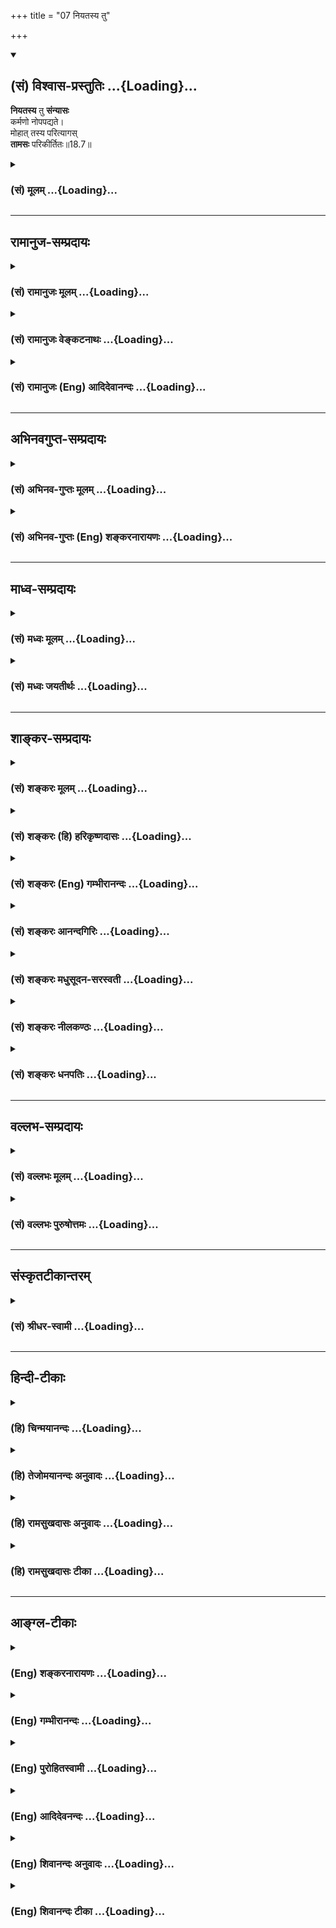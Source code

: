 +++
title = "07 नियतस्य तु"

+++
<div class="js_include" newlevelforh1="2" title="(सं) विश्वास-प्रस्तुतिः" unfilled url="/purANam_vaiShNavam/mahAbhAratam/06-bhIShma-parva/03-bhagavad-gItA-parva/saMskRtam/vishvAsa-prastutiH/18_moxa-saMnyAsa-yogaH/07_niyatasya_tu.md">
<details open><summary><h2>(सं) विश्वास-प्रस्तुतिः ...{Loading}...</h2></summary>

**नियतस्य** तु **संन्यासः**  
कर्मणो नोपपद्यते।  
मोहात् तस्य परित्यागस्  
**तामसः** परिकीर्तितः॥18.7॥
</details>
</div>
<div class="js_include collapsed" newlevelforh1="3" title="(सं) मूलम्" unfilled url="/purANam_vaiShNavam/mahAbhAratam/06-bhIShma-parva/03-bhagavad-gItA-parva/saMskRtam/mUlam/18_moxa-saMnyAsa-yogaH/07_niyatasya_tu.md">
<details><summary><h3>(सं) मूलम् ...{Loading}...</h3></summary>

नियतस्य तु संन्यासः कर्मणो नोपपद्यते।  
मोहात्तस्य परित्यागस्तामसः परिकीर्तितः।।18.7।।
</details>
</div>


_________________
## रामानुज-सम्प्रदायः
<div class="js_include collapsed" newlevelforh1="3" title="(सं) रामानुजः मूलम्" unfilled url="/purANam_vaiShNavam/mahAbhAratam/06-bhIShma-parva/03-bhagavad-gItA-parva/saMskRtam/rAmAnujaH/mUlam/18_moxa-saMnyAsa-yogaH/07_niyatasya_tu.md">
<details><summary><h3>(सं) रामानुजः मूलम् ...{Loading}...</h3></summary>

।।18.7।।**नियतस्य** नित्यनैमित्तिकस्य महायज्ञादेः **कर्मणः संन्यासः**
त्यागो न **उपपद्यते।**शरीरयात्रापि च ते न प्रसिद्ध्येदकर्मणः।। (गीता
3।8) इति शरीरयात्राया एव असिद्धेः। शरीरयात्रा हि यज्ञशिष्टाशनेन
निर्वर्त्यमाना सम्यग् ज्ञानाय प्रभवति। अन्यथाभुञ्जते ते त्वघं पापाः
(गीता 3।13) इति अयज्ञशिष्टाघरूपाशनाप्यायनं मनसो विपरीतज्ञानाय भवति।  
  
अन्नमयं हि सोम्य मनः (छा॰ उ॰ 6।5।4) इति अन्नेन हि मन आप्यायते। आहारशुद्धौ
सत्त्वशुद्धिः सत्त्वशुद्धौ ध्रुवा स्मृतिः। स्मृतिलम्भे सर्वग्रन्थीनां
विप्रमोक्षः (छ॰ उ॰ 7।26।2) इति ब्रह्मसाक्षात्काररूपं ज्ञानम्
आहारशुद्ध्यायत्तमिति श्रूयते। तस्मात् महायज्ञादिनित्यनैमित्तिकं कर्म
आप्रयाणात् ब्रह्मज्ञानाय एव उपादेयम् इति तस्य त्यागो न उपपद्यते।  
  
एवं ज्ञानोत्पादिनः कर्मणो बन्धकत्व**मोहात् परित्यागः तामसः
परिकीर्तितः।** तमोमूलः त्यागः तामसः; तमःकार्याज्ञानमूलत्वेन त्यागस्थ
तमोमूलत्वम्। तमो हि अज्ञानस्य मूलम्प्रमादमोहौ तमसो भवतोऽज्ञानमेव च।।
(गीता 14।17) इति अत्र उक्तम्। अज्ञानं तु ज्ञानविरोधिविपरीतज्ञानम्। तथा च
वक्ष्यते -- अधर्मं धर्ममिति या मन्यते तमसावृता। सर्वार्थान्विपरीतांश्च
बुद्धिः सा पार्थ तामसी।। (गीता 18।32) इति। अतो नित्यनैमित्तिकादेः कर्मणः
त्यागो विपरीतज्ञानमूल एव इत्यर्थः।

</details>
</div>
<div class="js_include collapsed" newlevelforh1="3" title="(सं) रामानुजः वेङ्कटनाथः" unfilled url="/purANam_vaiShNavam/mahAbhAratam/06-bhIShma-parva/03-bhagavad-gItA-parva/saMskRtam/rAmAnujaH/venkaTanAthaH/18_moxa-saMnyAsa-yogaH/07_niyatasya_tu.md">
<details><summary><h3>(सं) रामानुजः वेङ्कटनाथः ...{Loading}...</h3></summary>

  
  
।।18.7।। अथनियतस्य इत्यादिना मतान्तराणामधमत्वं स्वमतस्योत्तमत्वं च
प्रपञ्च्यते। वर्णाश्रमप्रयुक्ततया दुस्त्यजत्वं नियतशब्देनाभिप्रेतमित्याह
-- नित्यनैमित्तिकस्येति। तुशब्दसहितः सन्न्यासशब्दोऽत्रत्याज्यं दोषवत्
\[18।3\] इत्यत्र स्वरूपत्यागानुवादी; स एव हिमोहात्तस्य परित्यागः
इत्युत्तरार्धेन निन्द्यत इत्यभिप्रायेणसन्न्यासस्त्याग इत्युक्तः।
पावनत्वेनावश्यकर्तव्यत्वे शिष्टे पुनस्त्यागो नोपपद्यत इति शासनं
प्राक्प्रपञ्चितदृष्टादृष्टानुपपत्तिस्मारणपरमित्यभिप्रायेणानुपपत्तिं
विवृणोति -- शरीरयात्रापीति। केवलाशनादिनाऽपि लौकिकदेहयात्रा
सिद्ध्येदित्यत्राऽऽह -- शरीरयात्रा हीति। पञ्चभूतात्मकैर्भोगैः
पञ्चभूतात्मकं वपुः। आप्यायते इति स्मरणात्कथमाहारेण मनस
आप्यायनमित्यत्राऽऽहअन्नमयं हीति।
सात्त्विकाहङ्कारकार्यस्यान्नविकारत्वासम्भवादाप्यायनोक्तिः। स्मृतिलम्भे
सर्वग्रन्थीनां विप्रमोक्षः \[छां.उ.7।26।2\] इत्येतत् भिद्यते
हृदयग्रन्थिः \[मुं.उ.2।2।8\] इत्यादिकया समानार्थया श्रुत्या दर्शनशब्देन
विशेष्येत इत्यभिप्रायेणब्रह्मसाक्षात्काररूपमित्युक्तम्।
विशदतमत्वात्साक्षात्कारोक्तिरिह भाव्या। सकृदनुष्ठितस्य
विद्योपकारित्वशङ्कां परिहरन्निगमयति -- तस्मादिति। नोपपद्यते इत्यस्य
कारणाभावे कथं कार्यं स्यात् इति भावः।
उक्तप्रकारेणापरित्याज्यत्वनियमवत्त्वं तस्येत्यनूद्यत इत्यभिप्रायेणाऽऽह
-- एवं ज्ञानोत्पादिन इति। त्याज्यं दोषवत् \[18।3\] इत्यनूदितस्य
मतस्यैतद्दूषणमित्यभिप्रायेणाऽऽह -- बन्धकत्वमोहादिति।  
  
तत्र भवः \[अष्टा.4।3।53\] इत्यण्प्रत्ययेन तामसशब्दं निर्वक्ति -- तमोमूल
इति। सम्बन्धमात्रेऽपि तद्धितार्थे फलितविशेषोऽयम्। तामसबुद्धिमूलत्वेन
सद्वारकं तमोमूलत्वं विवृणोतितमःकार्येति। नन्वत्र
समभिव्याहृतमोहमूलत्वेनैव तमोमूलत्वे दर्शयितव्ये
तमःकार्याज्ञानमूलत्वोक्तिः किमर्था तदर्थैव नह्युक्तस्यैव
पुनश्शब्दान्तरव्यञ्जने प्रयोजनम्; अधिकबोधनं तु युक्तं; अविरुद्धं चेति।
ननुप्रमादमोहौ तमसो भवतोऽज्ञानमेव च \[14।17\] इति श्लोके मोहशब्देन
विपरीतज्ञानस्य पृथगुक्तत्वादज्ञानशब्देन ज्ञानाभाव उच्यत इति व्याख्यातम्
इह पुनःअज्ञानं तु ज्ञानविरोधि विपरीतज्ञानम् इति कथमुच्यते इत्थं --
ज्ञानाभावस्यापि वृत्तिहेतुत्वं विपरीतज्ञानद्वारेति प्रदर्शनार्थं
श्लोकस्थमोहशब्दस्य प्रयोजनान्तरविवक्षया वा श्लोकस्थस्याज्ञानशब्दस्य
मोहविषयत्वज्ञापनार्थं वेति। तामसबुद्धेः कर्मत्यागहेतुतां वक्ष्यमाणेन
व्यनक्ति -- तथा चेति। तत्त्वविदो न परित्यजन्तीत्यभिप्रायेण
तामसनिर्देशफलितं निगमयति -- अत इतिनित्यनैमित्तिकादेः इत्यादिशब्देन
फलाभिसन्धिरहितकाम्यानामपि वक्ष्यमाणानां
ग्रहणम्। विपरीतज्ञानेत्यनेनायथाज्ञानमूलाद्राजसत्यागाद्विशेषप्रदर्शनम्। अयथावत्
\[18।31\] इति हि राजसबुद्धिर्वक्ष्यते।  
  

</details>
</div>
<div class="js_include collapsed" newlevelforh1="3" title="(सं) रामानुजः (Eng) आदिदेवानन्दः" unfilled url="/purANam_vaiShNavam/mahAbhAratam/06-bhIShma-parva/03-bhagavad-gItA-parva/saMskRtam/rAmAnujaH/english/AdidevAnandaH/18_moxa-saMnyAsa-yogaH/07_niyatasya_tu.md">
<details><summary><h3>(सं) रामानुजः (Eng) आदिदेवानन्दः ...{Loading}...</h3></summary>

18.7 Obligatory acts consist of daily, and occasional ceremonies like the five great sacrifices; their abandonment is not proper, for without actions even the sustenance of the body would be impossible, as already stated: 'From no-work, not even the body can be sustained' (3.8). The sustenance of the body by eating the sacrificial remnants produces perfect knowledge. Otherwise, as declared in the statement, 'But the sinful ones eat sin' (3.13). The satisfaction that comes by eating food which is not the remnant of sacrifice and which is therefore of the form of sin, is productive of erroneous knowledge in the mind. For, as declared in the Sruti, 'The mind consists of food' (Cha. U., 6.5.4), the mind is sustained by food. Also, there is the Sruti text, 'When the food is pure, the mind becomes pure; when the mind is pure, remembrance becomes firmly fixed; and when remembrance is acired, there is release from all knots of the heart' (Ibid., 7.26.2). It is therefore proved by the Sruti that knowledge of the form of direct perception of Brahman, is dependent on the purity of food. Hence the great sacrifices and such other obligatory and occasional rites are worthy of adoption till one's death, as they help in the knowledge of the Brahman. The renunciation of these is therefore not proper. Thus, the relinishment of these acts
which produce knowledge through the delusion that they bind the self, is
rooted in Tamas. Tamasika renunciation has its roots in Tamas. Since
such renunciation has its roots in ignorance which is the effect of
Tamas, such renunciation is said to have its roots in Tamas. For Tamas
is the root of ignorance as has been stated: 'From Tamas arise
negligence and delusion, and also, ignorance' (14.17). Ignorance is
erroneous knowledge which is antagonistic to right knowledge. So, it
will be taught, 'That reason which, enveloped in Tamas, regards wrong as
right, and which reverses every value, O Arjuna, is Tamasika' (18.32).
It is for this reason that the renunciation of obligatory and occasional
actions are said to have their roots in erroneous knowledge.

</details>
</div>


_________________
## अभिनवगुप्त-सम्प्रदायः
<div class="js_include collapsed" newlevelforh1="3" title="(सं) अभिनव-गुप्तः मूलम्" unfilled url="/purANam_vaiShNavam/mahAbhAratam/06-bhIShma-parva/03-bhagavad-gItA-parva/saMskRtam/abhinava-guptaH/mUlam/18_moxa-saMnyAsa-yogaH/07_niyatasya_tu.md">
<details><summary><h3>(सं) अभिनव-गुप्तः मूलम् ...{Loading}...</h3></summary>

।।18.4 -- 18.11।। तदत्रैव विशेषनिर्णयाय मतान्युपन्यस्यति -- त्याज्यमिति।
दोषवत् हिंसादिमत्त्वात् +++(S हिंसादित्त्वात ;N हिंसादिसत्त्वात् )+++
पापयुक्तम्। तत् कर्म,+++(S;;N substitutes फलं for कर्म )+++ त्याज्यम्; न
सर्वं शुभफलम् इति केचित् त्यागे विशेषं मन्यन्ते साङ्ख्यगृह्या इव। अन्ये
तु मीमांसककञ्चुकानुप्रविष्टाः +++(K मीमांसाकंचुक -- )+++ -- क्रत्वर्थोऽहि
शास्त्रादवगम्यते +++(S. IV; i; 2 )+++ इति। तथातस्माद्या वैदिकी हिंसा -- +++(SV.
I; i; 2; verse 23 )+++इत्यादिनयेन इतिकर्तव्यतांशभागिनी हिंसा +++(S;;N omit
हिंसा )+++ हिंसैव न भवति। न हिंस्यात् इति सामान्यशास्त्रस्य तत्र बाधनात्
श्येनाद्येव तु ( श्येन द्येव न तु ) हिंसा। फलांशे भावनायाश्च
प्रत्ययोऽनुविधायकः +++(SV; I; i; 2; verse 222 )+++ इति। अ \[ तोऽ \] न्यान्
हिंसादियोगिनोऽपि न त्यजेत्। शास्त्रैकशरणकार्याकार्यविभागाः पण्डिता इति
मन्यन्ते।।3।। निश्चयमित्यादि अभिधीयते इत्यन्तम्। तत्र त्वयं निश्चयः --
प्राग्लक्षितगुणस्वरूपवैचित्र्यात् त्यागस्यैव सत्त्वरजस्तमोमय्या
चित्तवृत्त्या क्रियमाणस्य तद्विशिष्टस्वभावावभासित \[ त्वात् \]
वस्तुस्थित्या त्यागो नाम परब्रह्मविदां +++(; N परमब्रह्म -- )+++
सिद्ध्यसिद्ध्यादिषु समतया रागद्वेषपरिहारेण फलप्रेप्साविरहेण (
फलप्रेक्षा) कर्मणां निर्वर्त्तनम्। अत एव आह -- राजसं तामसं च त्यागं
कृत्वा न कश्चित् ( न किंचित् ) \[ त्याग \] फलसंबन्धः; इति। सात्त्विकस्य
तु त्यागात् ( त्यागस्य )। शास्त्रार्थपालनात्मकं फलम्।
त्यक्तगुणग्रामग्रहस्य पुनर्मुनेः सत्यतः त्यागवाचो युक्तिरुपपत्तिमती।

</details>
</div>
<div class="js_include collapsed" newlevelforh1="3" title="(सं) अभिनव-गुप्तः (Eng) शङ्करनारायणः" unfilled url="/purANam_vaiShNavam/mahAbhAratam/06-bhIShma-parva/03-bhagavad-gItA-parva/saMskRtam/abhinava-guptaH/english/shankaranArAyaNaH/18_moxa-saMnyAsa-yogaH/07_niyatasya_tu.md">
<details><summary><h3>(सं) अभिनव-गुप्तः (Eng) शङ्करनारायणः ...{Loading}...</h3></summary>

18.7 See Comment under 18.11

</details>
</div>


_________________
## माध्व-सम्प्रदायः
<div class="js_include collapsed" newlevelforh1="3" title="(सं) मध्वः मूलम्" unfilled url="/purANam_vaiShNavam/mahAbhAratam/06-bhIShma-parva/03-bhagavad-gItA-parva/saMskRtam/madhvaH/mUlam/18_moxa-saMnyAsa-yogaH/07_niyatasya_tu.md">
<details><summary><h3>(सं) मध्वः मूलम् ...{Loading}...</h3></summary>

।।18.7।। Sri Madhvacharya did not comment on this sloka.,

</details>
</div>
<div class="js_include collapsed" newlevelforh1="3" title="(सं) मध्वः जयतीर्थः" unfilled url="/purANam_vaiShNavam/mahAbhAratam/06-bhIShma-parva/03-bhagavad-gItA-parva/saMskRtam/madhvaH/jayatIrthaH/18_moxa-saMnyAsa-yogaH/07_niyatasya_tu.md">
<details><summary><h3>(सं) मध्वः जयतीर्थः ...{Loading}...</h3></summary>

।।18.7।। Sri Jayatirtha did not comment on this sloka.  
  

</details>
</div>


_________________
## शाङ्कर-सम्प्रदायः
<div class="js_include collapsed" newlevelforh1="3" title="(सं) शङ्करः मूलम्" unfilled url="/purANam_vaiShNavam/mahAbhAratam/06-bhIShma-parva/03-bhagavad-gItA-parva/saMskRtam/shankaraH/mUlam/18_moxa-saMnyAsa-yogaH/07_niyatasya_tu.md">
<details><summary><h3>(सं) शङ्करः मूलम् ...{Loading}...</h3></summary>

।।18.7।। --,**नियतस्य तु** नित्यस्य **संन्यासः** परित्यागः **कर्मणः न
उपपद्यते;** अज्ञस्य पावनत्वस्य इष्टत्वात्। **मोहात्** अज्ञानात् **तस्य**
नियतस्य **परित्यागः** -- नियतं च अवश्यं कर्तव्यम्; त्यज्यते च; इति
विप्रतिषिद्धम् अतः मोहनिमित्तः परित्यागः **तामसः परिकीर्तितः मोह**श्च
तमः इति।।

</details>
</div>
<div class="js_include collapsed" newlevelforh1="3" title="(सं) शङ्करः (हि) हरिकृष्णदासः" unfilled url="/purANam_vaiShNavam/mahAbhAratam/06-bhIShma-parva/03-bhagavad-gItA-parva/saMskRtam/shankaraH/hindI/harikRShNadAsaH/18_moxa-saMnyAsa-yogaH/07_niyatasya_tu.md">
<details><summary><h3>(सं) शङ्करः (हि) हरिकृष्णदासः ...{Loading}...</h3></summary>

।।18.7।। अतः आत्मज्ञानरहित कर्माधिकारी मुमुक्षुके लिये --, विहित --
नित्यकर्मोंका संन्यास यानी परित्याग करना नहीं बन सकता; क्योंकि अज्ञानीके
लिये नित्यकर्म शुद्धिके हेतु माने गये हैं। अतः मोहसे अज्ञानपूर्वक ( किया
हुआ ) उन नित्यकर्मोंका परित्याग ( तामस कहा गया है )। नियत अवश्य
कर्तव्यको कहते हैं; फिर उसका त्याग किया जाना अत्यन्त विरुद्ध है; अतः यह
मोहनिमित्तक त्याग तामस कहा गया है। मोह ही तम है; यह प्रसिद्ध है।

</details>
</div>
<div class="js_include collapsed" newlevelforh1="3" title="(सं) शङ्करः (Eng) गम्भीरानन्दः" unfilled url="/purANam_vaiShNavam/mahAbhAratam/06-bhIShma-parva/03-bhagavad-gItA-parva/saMskRtam/shankaraH/english/gambhIrAnandaH/18_moxa-saMnyAsa-yogaH/07_niyatasya_tu.md">
<details><summary><h3>(सं) शङ्करः (Eng) गम्भीरानन्दः ...{Loading}...</h3></summary>

18.7 Therefore, sannyasah, the abandoning; niyatasya tu karmanah, of the
daily obligatory acts, by the seeker of Liberation who is as yet
unenlightened and is fit for rites and duites; na apapadyate, is not
justifiable, because what is desired is the purification of
unenlightened persons. Parityagah, giving up; tasya, of that, of the
daily obligatory duty; mohat, through delusion, through ignorance;
parikirtitah, is declared; to be tamasah, based on tamas. Niyata is that
duty which must be performed. That an act is niyata (obligatory) and it
is relinished is contradictory. Therefore the giving up of that through
delusion is declared to be based on tamas, for delusion is tamas.
Besides,

</details>
</div>
<div class="js_include collapsed" newlevelforh1="3" title="(सं) शङ्करः आनन्दगिरिः" unfilled url="/purANam_vaiShNavam/mahAbhAratam/06-bhIShma-parva/03-bhagavad-gItA-parva/saMskRtam/shankaraH/AnandagiriH/18_moxa-saMnyAsa-yogaH/07_niyatasya_tu.md">
<details><summary><h3>(सं) शङ्करः आनन्दगिरिः ...{Loading}...</h3></summary>

।।18.7।। नित्यकर्मणामवश्यकर्तव्यत्वमुक्तमुपजीव्यापेक्षितं
पूरयन्ननन्तरश्लोकमवतारयति -- **तस्मादिति।** ननु कश्चिन्नियतमपि कर्म
त्यजन्नुपलभ्यते तत्राह -- **मोहादिति।** अज्ञानं पावनत्वापरिज्ञानम्।
अज्ञस्य नित्यकर्मत्यागो मोहादित्येतदुपपादयति -- **नियतं चेति।**
नित्यकर्मत्यागस्य मोहकृतत्वे कुतस्तामसत्वमित्याशङ्क्याह --
**मोहश्चेति।**

</details>
</div>
<div class="js_include collapsed" newlevelforh1="3" title="(सं) शङ्करः मधुसूदन-सरस्वती" unfilled url="/purANam_vaiShNavam/mahAbhAratam/06-bhIShma-parva/03-bhagavad-gItA-parva/saMskRtam/shankaraH/madhusUdana-sarasvatI/18_moxa-saMnyAsa-yogaH/07_niyatasya_tu.md">
<details><summary><h3>(सं) शङ्करः मधुसूदन-सरस्वती ...{Loading}...</h3></summary>

।।18.7।। तदेवंयज्ञदानतपःकर्म न त्याज्यमिति चापरे इति स्वपक्षः स्थापितः।
इदानींत्याज्यं दोषवदित्येके,कर्म प्राहुर्मनीषिणः इति परपक्षस्य
पूर्वोक्तत्यागत्रैविध्यव्याख्यानेन निराकरणमारभते -- नियतस्य त्विति।
काम्यस्य कर्मणोऽन्तःकरणशुद्धिहेतुत्वाभावेन बन्धहेतुत्वेन च
दोषत्वाद्बन्धनिवृत्तिहेतुबोधार्थिना क्रियमाणस्त्याग उपपद्यत एव। नियतस्य
तु नित्यस्य कर्मणः शुद्धिहेतुत्वेनादोषस्य संन्यासस्त्यागो
मुमुक्षुणान्तःकरणशुद्ध्यर्थिना नोपपद्यते शास्त्रयुक्तिभ्यां
तस्यान्तःकरणशुद्ध्यर्थमवश्यानुष्ठेयत्वात्। तथाचोक्तं
प्राक्आरुरुक्षोर्मुनेर्योगं कर्मकारणमुच्यते इति। ननु दोषवत्त्वं
काम्यस्येव नित्यस्यापि
दर्शपूर्णमासज्योतिष्टोमादेर्व्रीहिपश्वादिहिंसामिश्रितत्वेन
साङ्ख्यैरभिहितम्। नचव्रीहीनवहन्तिअग्नीषोमीयं पशुमालभेत
इत्यादिविशेषविधिगोचरत्वात् क्रत्वङ्गहिंसायाःन हिंस्यात्सर्वाभूतानि इति
सामान्यनिषेधस्य तदितरपरत्वमिति सांप्रतम्। भिन्नविषयत्वेन
विधिनिषेधयोरबाधेनैव समावेशसंभवात्। निषेधेन हि
पुरुषस्यानर्थहेतुर्हिंसेत्यभिहितं न त्वक्रत्वर्था सेति विधिना क्रत्वर्था
सेत्यभिहितं न त्वनर्थहेतुर्नेति। तथाच
क्रतूपकारकत्वपुरुषानर्थहेतुत्वयोरेकत्र संभवात् क्रत्वर्थापि हिंसा
निषिद्धैवेति हिंसायुक्तं दर्शपूर्णमासज्योतिष्टोमादि सर्वं दुष्टमेव।
विहितस्यापि निषिद्धत्वं निषिद्धस्यापि च विहितत्वं श्येनादिवदुपपन्नमेव।
तथाहिश्येनेनाभिचरन्यजेत इत्याद्यभिचारविधिना विहितोऽपि श्येनादिःन
हिंस्यात्सर्वाभूतानि इति निषेधविषयत्वादनर्थहेतुरेव; तद्दोषसहिष्णोरेव च
रागद्वेषादिवशीकृतस्य तत्राधिकारः; एवं ज्योतिष्टोमादावपि। तथाचोक्तं
महाभारतेजपस्तु सर्वधर्मेभ्यः परमो धर्म उच्यते। अहिंसया हि भूतानां
जपयज्ञः प्रवर्तते इति। मनुनापिजप्येनैव तु संसिध्येद्ब्राह्मणो नात्र
संशयः। कुर्यादन्यन्न वा कुर्यान्मैत्रो ब्राह्मण उच्यते इति वदता
मैत्रीमहिंसां प्रशसंता हिंसाया दुष्टत्वमेव प्रतिपादितम्।
अन्तःकरणशुद्धिश्चेदृशेन गायत्रीजपादिना सुतरामुपपत्स्यत इति
हिंसादिदोषदुष्टं ज्योतिष्टोमादि नित्यं कर्म दोषासहिष्णुना श्येनादिकमिव
कर्माधिकारिणापि त्याज्यमिति प्राप्ते ब्रूमः। न क्रत्वर्था
हिंसाऽनर्थहेतुः विधिस्पृष्टे निषेधानवकाशात्। तथाहि विधिना
बलवदिच्छाविषयसाधनताबोधरूपां प्रवर्तनां कुर्वताऽनर्थसाधने तदनुपपत्तेः
स्वविषयस्य प्रवर्तनागोचरस्यानर्थसाधनत्वाभावोऽप्यर्थादाक्षिप्यते तेन
विधिविषयस्य नानर्थहेतुत्वं युज्यते। नहि क्रत्वर्थत्वं साक्षाद्विध्यर्थो
येन विरोधो न स्यात् किंतु प्रवर्तनेनैव। प्रवर्तनाकर्मभूता तु
पुरुषप्रवृत्तिः पुरुषार्थमेव विषयीकुर्वती क्वचित्क्रतुमपि
पुरुषार्थसाधनत्वेन पुरुषार्थभावमापन्नं विषयीकरोतीत्यन्यत्।
पुरुषप्रवृत्तिश्च बलवदिच्छोपधानदशायां जायमाना न
भाव्यस्यार्थहेतुतामाक्षिपति न वाऽनर्थहेतुतां प्रतिक्षिपति; किंतु
यथाप्राप्तमेवावलम्बते। बलवदिच्छाविषये स्वत एव प्रवृत्तेः स्वर्गादौ
विध्यनपेक्षणात्। अतएव विहितश्येनफलस्यापि
शत्रुवधरूपस्याभिचारस्यानर्थहेतुत्वमुपपद्यत एव; फलस्य
विधिजन्यप्रवृत्तिविषयत्वाभावात्। विधिजन्यप्रवृत्तिविषयं तु धात्वर्थं
करणं प्रवर्तनावलम्बते सा चानर्थहेतुं न विषयीकरोतीति विशेषविधिबाधितं
सामान्यनिषेधवाक्यं रागद्वेषादिमूलाक्रत्वर्थलौकिकहिंसाविषयं; तेन
श्येनाग्नीषोमीययोर्वैषम्यादुपपन्नमदुष्टत्वं;
ज्योतिष्टोमादेर्विधिस्पृष्टस्यापि निषेधविषयत्वे
षोडशिरग्रहणस्याप्यनर्थहेतुत्वापत्तिः; नातिरात्रे षोडशिनं गृह्णातीति
निषेधात्। तस्मान्न किंचिदेतदिति भाट्टदर्शनम्। प्राभाकरं तु दर्शनं
फलसाधने रागत एव प्रवृत्तिसिद्धेर्न नियोगस्य प्रवर्तकत्वं; तेन श्येनस्य
रागजन्यप्रवृत्तिविषयत्वेन विधेरौदासीन्यान्न तस्यानर्थहेतुत्वं विधिना
प्रतिक्षिप्यते। अग्नीषोमीयहिंसायां तु क्रत्वङ्गभूतायां फलसाधनत्वाभावे
रागाभावाद्विधिरेव प्रवर्तकः। स च स्वविषयस्यानर्थहेतुतां प्रतिक्षिपतीति
प्रधानभूता हिंसानर्थं जनयति न क्रत्वर्थेति न हिंसामिश्रत्वेन
ज्योतिष्टोमादेर्दुष्टत्वमिति सममेव। एतावन्मात्रे तु
विशेषःचोदनालक्षणोऽर्थो धर्मः इत्यत्रार्थपदव्यावर्त्यत्वेनाधर्मत्वं
श्येनादेः प्राभाकरमते। भाट्टमते तु
श्येनफलस्यैवाभिचारस्यानर्थहेतुत्वादधर्मत्वं; श्येनस्य तु विहितस्य
समीहितसाधनस्य धर्मत्वमेवार्थपदव्यावर्त्यत्वं तु
कलञ्जभक्षणादेर्निषिद्धस्यैवेति। फलतोऽनर्थहेतुत्वेन तु शिष्टानां श्येनादौ
न धर्मत्वेन व्यवहारः। तदुक्तंफलतोऽपि च यत्कर्म नानर्थेनानुबध्यते।
केवलप्रीतिहेतुत्वात्तद्धर्म इति कथ्यते इति। तार्किकाणां तु दर्शनं
कृतिसाध्यत्वमर्थहेतुत्वमनर्थाहेतुत्वं चेति त्रयं विध्यर्थः। तत्र
क्रत्वर्थहिंसायां साक्षान्निषेधाभावात्प्रायश्चित्तानुपदेशाच्च
कृतिसाध्यत्वार्थहेतुत्ववदनर्थाहेतुत्वमपि विधिना बोध्यत इति न
तस्यानर्थहेतुत्वम्। श्येनादेस्त्वभिचारस्य साक्षादेव
निषेधात्प्रायश्चित्तोपदेशाच्चानर्थहेतुत्वावगमात्तावन्मात्रं तत्र विधिना
न बोध्यत इत्युपपन्नं श्येनाग्नीषोमयोर्वैलक्षण्यम्। औपनिषदैस्तु भाट्टमेव
दर्शनं व्यवहारे प्रायेणावलम्बितम्। तथाच भगवद्बादरायणप्रणीतं
सूत्रंअशुद्धमिति चेन्न शब्दात् इति
ज्योतिष्टोमादिकर्माग्नीषोमीयहिंसादिमिश्रितत्वेन दुष्टमितिचेत्
न। अग्नीषोमीयं पशुमालभेत इत्यादिविधिशब्दादित्यक्षरार्थः। जपप्रशंसापरं तु
वाक्यं न,क्रत्वर्थहिंसाया अधर्मत्वबोधकं तस्य तत्रातात्पर्यात्। तथाच
साङ्ख्यानां विहिते निषिद्धत्वज्ञानमनर्थाहेतावनर्थहेतुज्ञानं धर्मे
चाधर्मत्वज्ञानमनुष्ठेये चाननुष्ठेयत्वज्ञानं विपर्यासरूपो मोहः।
तस्मान्मोहान्नित्यस्य कर्मणो यः परित्यागः स तामसः परिकीर्तितः। मोहो हि
तमः।

</details>
</div>
<div class="js_include collapsed" newlevelforh1="3" title="(सं) शङ्करः नीलकण्ठः" unfilled url="/purANam_vaiShNavam/mahAbhAratam/06-bhIShma-parva/03-bhagavad-gItA-parva/saMskRtam/shankaraH/nIlakaNThaH/18_moxa-saMnyAsa-yogaH/07_niyatasya_tu.md">
<details><summary><h3>(सं) शङ्करः नीलकण्ठः ...{Loading}...</h3></summary>

।।18.7।। प्राक् प्रतिज्ञातं त्यागत्रैविध्यमाह -- **नियतस्येति।** तुशब्दः
पूर्वोक्तपक्षद्वयवैलक्षण्यार्थः। यस्मादधिकृतस्य
मुमुक्षोर्नियतस्यावश्यानुष्ठेयस्य कर्मणः संन्यासः स्वरूपेण त्यागो
नोपपद्यते न युज्यते। अज्ञस्य शुद्ध्यपेक्षत्वात्। एवं सति यो
मोहादज्ञानात्तस्य नियतस्य कर्मणः परित्यागः स तामसः परिकीर्तितः। आवश्यकं
च त्यज्यते चेति विप्रतिषेधात्।

</details>
</div>
<div class="js_include collapsed" newlevelforh1="3" title="(सं) शङ्करः धनपतिः" unfilled url="/purANam_vaiShNavam/mahAbhAratam/06-bhIShma-parva/03-bhagavad-gItA-parva/saMskRtam/shankaraH/dhanapatiH/18_moxa-saMnyAsa-yogaH/07_niyatasya_tu.md">
<details><summary><h3>(सं) शङ्करः धनपतिः ...{Loading}...</h3></summary>

।।18.7।। स्वाध्यवसायमुक्त्वा त्यागस्य त्रैविध्यं दर्शयितुमारभते। नियतस्य
नित्यस्य तु कर्मणः मुमुक्षोरज्ञास्याधिकृतस्य संन्यासः परित्यागो
नोपपद्यते नोपपन्नो भवति नियतमवश्यकर्तव्यं त्यज्यते चेति
विप्रतिषिद्धत्वात्। मोहात्पावनत्वापरिज्ञानात्तस्य नियतस्यावश्यकर्तव्यतया
वेदविहितस्य परित्यागस्तामसः परिकीर्तितः। मोहश्च
तमस्तन्निमित्तकत्वादित्यर्थः।

</details>
</div>


_________________
## वल्लभ-सम्प्रदायः
<div class="js_include collapsed" newlevelforh1="3" title="(सं) वल्लभः मूलम्" unfilled url="/purANam_vaiShNavam/mahAbhAratam/06-bhIShma-parva/03-bhagavad-gItA-parva/saMskRtam/vallabhaH/mUlam/18_moxa-saMnyAsa-yogaH/07_niyatasya_tu.md">
<details><summary><h3>(सं) वल्लभः मूलम् ...{Loading}...</h3></summary>

।।18.7।। कवीनां मतं दूषयति -- नियतस्येति। कामोपनिबन्धेनापि वेदेन
नियन्त्रितस्य नियमविहितस्य तु कर्मणः स्वरूपतस्त्यागः सन्न्यासः कार्य
इत्युक्तः कविभिः स नोपपद्यते; ब्रह्मवादिनां वैदिकानां क्वचिदप्यंशे
वेदोक्तस्यापरित्यागात्। यदि मोहादज्ञानात्तामसात्तस्य वैदिकस्य
कर्मणस्त्यागः श्रौतेन क्रियमाणः स्यात्तदा मोहहेतुकत्वात् स त्यागस्तामसः
परिकीर्तितः; तमःकार्यभूतेन मोहेन जायमानत्वात्प्रमादमोहौ तमसो भवतः
\[14।17\] इत्यादिवाक्यात् प्रत्यवायावहश्चेति पर्युपसर्गार्थः।

</details>
</div>
<div class="js_include collapsed" newlevelforh1="3" title="(सं) वल्लभः पुरुषोत्तमः" unfilled url="/purANam_vaiShNavam/mahAbhAratam/06-bhIShma-parva/03-bhagavad-gItA-parva/saMskRtam/vallabhaH/puruShottamaH/18_moxa-saMnyAsa-yogaH/07_niyatasya_tu.md">
<details><summary><h3>(सं) वल्लभः पुरुषोत्तमः ...{Loading}...</h3></summary>

  
  
।।18.7।। एवं निश्चितार्थमुक्त्वा पूर्वोक्तत्रैविध्यमाह -- नियतस्येति
त्रयेण। नियतस्य तु; नियतस्य भक्त्यङ्गत्वेनोक्तस्य पुनः कर्मणः
सन्न्यासस्त्यागो नोपपद्यते न उप समीपे भगवतः पद्यते; प्राप्तो
भवतीत्यर्थः। अतस्तादृशकर्मणस्त्याग एव मोक्षार्थक इति मोहात् भ्रमेण
यस्तस्य परित्यागः स तामसः अज्ञानात्मकः परिकीर्तितः।  
  

</details>
</div>


_________________
## संस्कृतटीकान्तरम्
<div class="js_include collapsed" newlevelforh1="3" title="(सं) श्रीधर-स्वामी" unfilled url="/purANam_vaiShNavam/mahAbhAratam/06-bhIShma-parva/03-bhagavad-gItA-parva/saMskRtam/shrIdhara-svAmI/18_moxa-saMnyAsa-yogaH/07_niyatasya_tu.md">
<details><summary><h3>(सं) श्रीधर-स्वामी ...{Loading}...</h3></summary>

।।18.7।। प्रतिज्ञातं त्यागस्य त्रैविध्यमिदानीं दर्शयति **-- नियतस्येति
त्रिभिः।** काम्यस्य कर्मणो बन्धकत्वात्संन्यासो युक्तः। नियतस्य तु
नित्यस्य पुनः कर्मणः संन्यासस्त्यागो नोपपद्यते; सत्त्वशुद्धिद्वारा
मोक्षहेतुत्वात्। अतस्तस्य परित्यागः उपादेयेऽपि त्याज्यमित्येवं
लक्षणान्मोहादेव भवेत्। स च मोहस्य तामसत्वात्तामसः परिकीर्तितः।

</details>
</div>


_________________
## हिन्दी-टीकाः
<div class="js_include collapsed" newlevelforh1="3" title="(हि) चिन्मयानन्दः" unfilled url="/purANam_vaiShNavam/mahAbhAratam/06-bhIShma-parva/03-bhagavad-gItA-parva/hindI/chinmayAnandaH/18_moxa-saMnyAsa-yogaH/07_niyatasya_tu.md">
<details><summary><h3>(हि) चिन्मयानन्दः ...{Loading}...</h3></summary>

।।18.7।। नियत अर्थात् कर्तव्य कर्मों का त्याग अत्यन्त निम्नस्तर का तामस
त्याग माना गया है। नित्य और नैमित्तक कर्मों के सम्मिलित रूप को ही नियत
कर्म कहते हैं। जब तक मनुष्य अपने समाज के एक सदस्य के रूप में जीवन यापन
करता है; तब तक उसे वह समाज; सुरक्षा तथा उन्नति का लाभ भी प्रदान करता है।
अत हिन्दू नीति के अनुसार; मनुष्य को अपने कर्तव्यों को त्यागने का कोई
अधिकार नहीं है। यदि कोई व्यक्ति अज्ञानवश अपने नैतिक कर्तव्यों का त्याग
करता है तब भी वह क्षम्य नहीं है। जैसे; संविधान के और भौतिक जगत् के
प्राकृतिक नियमों के पालन के संबंध में नियम का अज्ञान क्षम्य नहीं माना
जाता; वैसे ही आध्यात्मिक क्षेत्र में भी यही नियम लागू होता है। अज्ञान और
अविवेक के कारण यदि कोई व्यक्ति अपने कर्तव्य पालन के द्वारा समाज सेवा
नहीं करता है; तो उसका यह त्याग मूढ़ अर्थात् तामसिक त्याग है।

</details>
</div>
<div class="js_include collapsed" newlevelforh1="3" title="(हि) तेजोमयानन्दः अनुवादः" unfilled url="/purANam_vaiShNavam/mahAbhAratam/06-bhIShma-parva/03-bhagavad-gItA-parva/hindI/tejomayAnandaH/anuvAdaH/18_moxa-saMnyAsa-yogaH/07_niyatasya_tu.md">
<details><summary><h3>(हि) तेजोमयानन्दः अनुवादः ...{Loading}...</h3></summary>

।।18.7।। नियत कर्म का त्याग उचित नहीं है; मोहवश उसका त्याग करना "तामस
त्याग" कहा गया है।।

</details>
</div>
<div class="js_include collapsed" newlevelforh1="3" title="(हि) रामसुखदासः अनुवादः" unfilled url="/purANam_vaiShNavam/mahAbhAratam/06-bhIShma-parva/03-bhagavad-gItA-parva/hindI/rAmasukhadAsaH/anuvAdaH/18_moxa-saMnyAsa-yogaH/07_niyatasya_tu.md">
<details><summary><h3>(हि) रामसुखदासः अनुवादः ...{Loading}...</h3></summary>

।।18.7।। नियत कर्मका तो त्याग करना उचित नहीं है। उसका मोहपूर्वक त्याग
करना तामस कहा गया है।

</details>
</div>
<div class="js_include collapsed" newlevelforh1="3" title="(हि) रामसुखदासः टीका" unfilled url="/purANam_vaiShNavam/mahAbhAratam/06-bhIShma-parva/03-bhagavad-gItA-parva/hindI/rAmasukhadAsaH/TIkA/18_moxa-saMnyAsa-yogaH/07_niyatasya_tu.md">
<details><summary><h3>(हि) रामसुखदासः टीका ...{Loading}...</h3></summary>

।।18.7।।***व्याख्या --***  \[तीन तरहके त्यागका वर्णन भगवान् इसलिये
करते हैं कि अर्जुन कर्मोंका स्वरूपसे त्याग करना चाहते थे -- **श्रेयो
भोक्तुं भैक्ष्यमपीह लोके** (गीता 2। 5) अतः त्रिविध त्याग बताकर अर्जुनको
चेत कराना था; और आगेके लिये मनुष्यमात्रको यह बताना था कि नियत कर्मोंका
स्वरूपसे त्याग करना भगवान्को मान्य (अभीष्ट) नहीं है। भगवान् तो सात्त्विक
त्यागको ही वास्तवमें त्याग मानते हैं। सात्त्विक त्यागसे संसारके
सम्बन्धका सर्वथा विच्छेद हो जाता है। दूसरी बात; सत्रहवें अध्यायमें भी
भगवान् गुणोंके अनुसार श्रद्धा; आहार आदिके तीनतीन भेद कहकर आये हैं;
इसलिये यहाँ भी अर्जुनद्वारा त्यागका तत्त्व पूछनेपर भगवान्ने त्यागके तीन
भेद कहे हैं। \]**नियतस्य तु संन्यासः कर्मणो नोपपद्यते --** पूर्वश्लोकमें
भगवान्ने त्यागके विषयमें अपना जो निश्चित उत्तम मत बताया है; उससे यह तामस
त्याग बिलकुल ही विपरीत है और सर्वथा निकृष्ट है; यह बतानेके लिये यहाँ
**तु** पद आया है। नियत कर्मोंका त्याग करना कभी भी उचित नहीं है क्योंकि वे
तो अवश्यकर्तव्य हैं। बलिवैश्वदेव आदि यज्ञ करना; कोई अतिथि आ जाय तो
गृहस्थधर्मके अनुसार उसको अन्न; जल आदि देना; विशेष पर्वमें या
श्राद्धतर्पणके दिन ब्राह्मणोंको भोजन कराना और दक्षिणा देना; अपने
वर्णआश्रमके अनुसार प्रातः और सांयकालमें सन्ध्या करना आदि कर्मोंको न
मानना और न करना ही नियत कर्मोंका त्याग है।**मोहात्तस्य परित्यागस्तामसः
परिकीर्तितः --** ऐसे नियत कर्मोंको मूढ़तासे अर्थात् बिना विवेकविचारके
छोड़ देना तामस त्याग कहा जाता है। सत्सङ्ग; सभा; समिति आदिमें जाना आवश्यक
था; पर आलस्यमें पड़े रहे; आराम करने लग गये अथवा सो गये घरमें मातापिता
बीमार हैं; उनके लिये वैद्यको बुलाने या औषधि लानेके लिये जा रहे थे;
रास्तेमें कहींपर लोग ताशचौपड़ आदि खेल रहे थे; उनको देखकर खुद भी खेलमें
लग गये और वैद्यको बुलाना या ओषधि लाना भूल गये कोर्टमें मुकदमा चल रहा है;
उसमें हाजिर होनेके समय हँसीदिल्लगी; खेलतमाशा आदिमें लग गये और समय बीत
गया शरीरके लिये शौचस्नान आदि जो आवश्यक कर्तव्य हैं; उनको आलस्य और
प्रमादके कारण छोड़ दिया -- यह सब तामस त्यागके उदाहरण हैं।  
  
विहित कर्म और नियत कर्ममें क्या अन्तर है शास्त्रोंने जिन कर्मोंको करनेकी
आज्ञा दी है; वे सभी विहित कर्म कहलाते हैं। उन सम्पूर्ण विहित कर्मोंका
पालन एक व्यक्ति कर ही नहीं सकता क्योंकि शास्त्रोंमें सम्पूर्ण वारों तथा
तिथियोंके व्रतका विधान आता है। यदि एक ही मनुष्य सब वारोंमें या सब
तिथियोंमें व्रत करेगा तो फिर वह भोजन कब करेगा इससे यह सिद्ध हुआ कि
मनुष्यके लिये सभी विहित कर्म लागू नहीं होते। परन्तु उन विहित कर्मोंमें
भी वर्ण; आश्रम और परिस्थितिके अनुसार जिसके लिये जो कर्तव्य आवश्यक होता
है; उसके लिये वह नियत कर्म कहलाता है। जैसे ब्राह्मण; क्षत्रिय; वैश्य और
शूद्र -- चारों वार्णोंमें जिसजिस वर्णके लिये जीविका और
शरीरनिर्वाहसम्बन्धी जितने भी नियम हैं; उसउस वर्णके लिये वे सभी नियत कर्म
हैं। नियत कर्मोंका मोहपूर्वक त्याग करनेसे वह त्याग तामस हो जाता है तथा
सुख और आरामके लिये त्याग,करनेसे वह त्याग राजस हो जाता है। सुखेच्छा;
फलेच्छा तथा आसक्तिका त्याग करके नियत कर्मोंको करनेसे वह त्याग सात्त्विक
हो जाता है। तात्पर्य यह है कि मोहमें उलझ जाना तामस पुरुषका स्वभाव है;
सुखआराममें उलझ जाना राजस पुरुषका स्वभाव है और इन दोनोंसे रहित होकर
सावधानीपूर्वक निष्कामभावसे कर्तव्यकर्म करना सात्त्विक पुरुषका स्वभाव है।
इस सात्त्विक स्वभाव अथवा सात्त्विक त्यागसे ही कर्म और कर्मफलसे
सम्बन्धविच्छेद होता है। राजस और तामस त्यागसे नहीं क्योंकि राजस और तामस
त्याग वास्तवमें त्याग है ही नहीं।  
  
लोग सामान्य रीतिसे स्वरूपसे कर्मोंको छोड़ देनेको ही त्याग मानते हैं
क्योंकि उन्हें प्रत्यक्षमें वही त्याग दीखता है। कौन व्यक्ति कौनसा काम
किस भावसे कर रहा है; इसका उन्हें पता नहीं लगता। परन्तु भगवान् भीतरकी
कामनाममताआसक्तिके त्यागको ही त्याग मानते हैं क्योंकि ये ही जन्ममरणके
कारण हैं (गीता 13। 21)। यदि बाहरके त्यागको ही असली त्याग माना जाय तो सभी
मरनेवालोंका कल्याण हो जाना चाहिये क्योंकि उनकी तो सम्पूर्ण वस्तुएँ छूट
जाती हैं और तो क्या; अपना कहलानेवाला शरीर भी छूट जाता है और उनको वे
वस्तुएँ प्रायः यादतक नहीं रहतीं अतः भीतरका त्याग ही असली त्याग है।
भीतरका त्याग होनेसे बाहरसे वस्तुएँ अपने पास रहें या न रहें; मनुष्य उनसे
बँधता नहीं।

</details>
</div>


_________________
## आङ्ग्ल-टीकाः
<div class="js_include collapsed" newlevelforh1="3" title="(Eng) शङ्करनारायणः" unfilled url="/purANam_vaiShNavam/mahAbhAratam/06-bhIShma-parva/03-bhagavad-gItA-parva/english/shankaranArAyaNaH/18_moxa-saMnyAsa-yogaH/07_niyatasya_tu.md">
<details><summary><h3>(Eng) शङ्करनारायणः ...{Loading}...</h3></summary>

18.7. The renunciation of the enjoined action does not stand to reason;
and completely relinishing it, out of ignorance is proclaimed, on all sides, as an act of the Tamas (Strand).

</details>
</div>
<div class="js_include collapsed" newlevelforh1="3" title="(Eng) गम्भीरानन्दः" unfilled url="/purANam_vaiShNavam/mahAbhAratam/06-bhIShma-parva/03-bhagavad-gItA-parva/english/gambhIrAnandaH/18_moxa-saMnyAsa-yogaH/07_niyatasya_tu.md">
<details><summary><h3>(Eng) गम्भीरानन्दः ...{Loading}...</h3></summary>

18.7 The abandoning of daily obligatory acts (nityakamas) is not justifiable. Giving up that through delusion is declared to be based on tamas.

</details>
</div>
<div class="js_include collapsed" newlevelforh1="3" title="(Eng) पुरोहितस्वामी" unfilled url="/purANam_vaiShNavam/mahAbhAratam/06-bhIShma-parva/03-bhagavad-gItA-parva/english/purohitasvAmI/18_moxa-saMnyAsa-yogaH/07_niyatasya_tu.md">
<details><summary><h3>(Eng) पुरोहितस्वामी ...{Loading}...</h3></summary>

18.7 It is not right to give up actions which are obligatory; and if they are misunderstood, it is the result of sheer ignorance.

</details>
</div>
<div class="js_include collapsed" newlevelforh1="3" title="(Eng) आदिदेवनन्दः" unfilled url="/purANam_vaiShNavam/mahAbhAratam/06-bhIShma-parva/03-bhagavad-gItA-parva/english/AdidevanandaH/18_moxa-saMnyAsa-yogaH/07_niyatasya_tu.md">
<details><summary><h3>(Eng) आदिदेवनन्दः ...{Loading}...</h3></summary>

18.7 But the renunciation of obligatory acts is not proper. Abandonment of these through delusion is declared to be Tamasika.

</details>
</div>
<div class="js_include collapsed" newlevelforh1="3" title="(Eng) शिवानन्दः अनुवादः" unfilled url="/purANam_vaiShNavam/mahAbhAratam/06-bhIShma-parva/03-bhagavad-gItA-parva/english/shivAnandaH/anuvAdaH/18_moxa-saMnyAsa-yogaH/07_niyatasya_tu.md">
<details><summary><h3>(Eng) शिवानन्दः अनुवादः ...{Loading}...</h3></summary>

18.7 Verily the renunciation of obligatory action is not proper; the abandonment of the same from delusion is declared to be Tamasic.

</details>
</div>
<div class="js_include collapsed" newlevelforh1="3" title="(Eng) शिवानन्दः टीका" unfilled url="/purANam_vaiShNavam/mahAbhAratam/06-bhIShma-parva/03-bhagavad-gItA-parva/english/shivAnandaH/TIkA/18_moxa-saMnyAsa-yogaH/07_niyatasya_tu.md">
<details><summary><h3>(Eng) शिवानन्दः टीका ...{Loading}...</h3></summary>

18.7 नियतस्य obligatory; तु verily; संन्यासः renunciation; कर्मणः of action; न not; उपपद्यते is proper; मोहात् from delusion; तस्य of the same; परित्यागः abandonment; तामसः Tamasic; परिकीर्तितः is declared.Commentary Renunciation of obligatory action is not proper because it is purifying in the case of an ignorant man. Should a man renounce actions that he should perform as a duty; such renunciation can only be of the ality of darkness. Prescribed duties must not be abandoned and if anyone does so; he is certainly deluded by ignorance.
Tamas is ignorance.Niyata Prescribed according to ones religion. To hold that a duty is obligatory and then to relinish it is indeed selfcontradictory.

</details>
</div>
